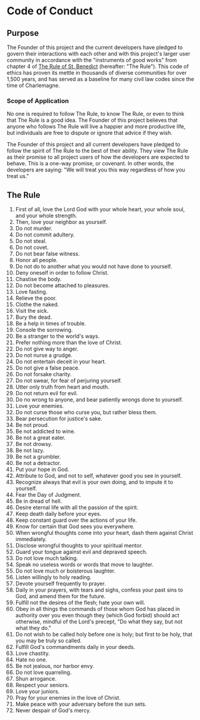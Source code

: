 # Code of Conduct

## Purpose

The Founder of this project and the current developers have pledged to govern
their interactions with each other and with this project's larger user
community in accordance with the "instruments of good works" from chapter 4 of
[The Rule of St.
Benedict](https://en.wikipedia.org/wiki/Rule_of_Saint_Benedict) (hereafter:
"The Rule"). This code of ethics has proven its mettle in thousands of diverse
communities for over 1,500 years, and has served as a baseline for many civil
law codes since the time of Charlemagne.

### Scope of Application

No one is required to follow The Rule, to know The Rule, or even to think that
The Rule is a good idea. The Founder of this project believes that anyone who
follows The Rule will live a happier and more productive life, but individuals
are free to dispute or ignore that advice if they wish.

The Founder of this project and all current developers have pledged to follow
the spirit of The Rule to the best of their ability. They view The Rule as
their promise to all project users of how the developers are expected to
behave. This is a one-way promise, or covenant. In other words, the developers
are saying: "We will treat you this way regardless of how you treat us."

## The Rule

1. First of all, love the Lord God with your whole heart, your whole soul, and
   your whole strength.
2. Then, love your neighbor as yourself.
3. Do not murder.
4. Do not commit adultery.
5. Do not steal.
6. Do not covet.
7. Do not bear false witness.
8. Honor all people.
9. Do not do to another what you would not have done to yourself.
10. Deny oneself in order to follow Christ.
11. Chastise the body.
12. Do not become attached to pleasures.
13. Love fasting.
14. Relieve the poor.
15. Clothe the naked.
16. Visit the sick.
17. Bury the dead.
18. Be a help in times of trouble.
19. Console the sorrowing.
20. Be a stranger to the world's ways.
21. Prefer nothing more than the love of Christ.
22. Do not give way to anger.
23. Do not nurse a grudge.
24. Do not entertain deceit in your heart.
25. Do not give a false peace.
26. Do not forsake charity.
27. Do not swear, for fear of perjuring yourself.
28. Utter only truth from heart and mouth.
29. Do not return evil for evil.
30. Do no wrong to anyone, and bear patiently wrongs done to yourself.
31. Love your enemies.
32. Do not curse those who curse you, but rather bless them.
33. Bear persecution for justice's sake.
34. Be not proud.
35. Be not addicted to wine.
36. Be not a great eater.
37. Be not drowsy.
38. Be not lazy.
39. Be not a grumbler.
40. Be not a detractor.
41. Put your hope in God.
42. Attribute to God, and not to self, whatever good you see in yourself.
43. Recognize always that evil is your own doing, and to impute it to yourself.
44. Fear the Day of Judgment.
45. Be in dread of hell.
46. Desire eternal life with all the passion of the spirit.
47. Keep death daily before your eyes.
48. Keep constant guard over the actions of your life.
49. Know for certain that God sees you everywhere.
50. When wrongful thoughts come into your heart, dash them against Christ
    immediately.
51. Disclose wrongful thoughts to your spiritual mentor.
52. Guard your tongue against evil and depraved speech.
53. Do not love much talking.
54. Speak no useless words or words that move to laughter.
55. Do not love much or boisterous laughter.
56. Listen willingly to holy reading.
57. Devote yourself frequently to prayer.
58. Daily in your prayers, with tears and sighs, confess your past sins to God,
    and amend them for the future.
59. Fulfill not the desires of the flesh; hate your own will.
60. Obey in all things the commands of those whom God has placed in authority
    over you even though they (which God forbid) should act otherwise, mindful
    of the Lord's precept, "Do what they say, but not what they do."
61. Do not wish to be called holy before one is holy; but first to be holy,
    that you may be truly so called.
62. Fulfill God's commandments daily in your deeds.
63. Love chastity.
64. Hate no one.
65. Be not jealous, nor harbor envy.
66. Do not love quarreling.
67. Shun arrogance.
68. Respect your seniors.
69. Love your juniors.
70. Pray for your enemies in the love of Christ.
71. Make peace with your adversary before the sun sets.
72. Never despair of God's mercy.

<!-- this file is being served from https://github.com/MinchinWeb/.github -->
